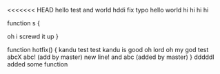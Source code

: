 <<<<<<< HEAD
hello test  and world
hddi fix typo
hello world
hi hi hi hi

function s
{


oh i screwd it up
}

function hotfix()
{
	kandu test test
	kandu is good
	oh lord
	oh my god
	test
	abcX
	abc!
(add by master)	new line! and abc  (added by master)
}
dddddI added some function
